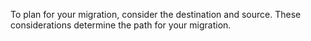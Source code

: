 To plan for your migration, consider the destination and source. These considerations determine the path for your migration.